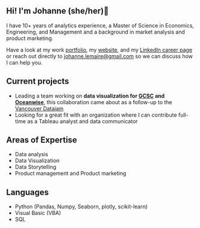 ## Hi! I'm Johanne (she/her)👋


I have 10+ years of analytics experience, a Master of Science in Economics, Engineering, and Management and a background in market analysis and product marketing. 

Have a look at my work [portfolio](https://public.tableau.com/profile/johanne.lemaire#!/), my [website](http://johannelemaire.com/), and my [LinkedIn career page](https://www.linkedin.com/in/johannelemaire?lipi=urn%3Ali%3Apage%3Ad_flagship3_profile_view_base_contact_details%3B45IcmoU4T4aRLVI42AAb3g%3D%3D) or reach out directly to [johanne.lemaire@gmail.com](mailto:johanne.lemaire@gmail.com) so we can discuss how I can help you. 

 <!--I am passionate about using data to effect change: defining Objectives and Key Results (OKRs), in-depth analysis, and communicating insight through data visualization.

What I do best is linking cross-functional teams by speaking to everyone in their own language. Most importantly, I work with teams to identify opportunities for improving customer outcomes based on actionable recommendations.!-->

## Current projects
- Leading a team working on **data visualization for [GCSC](https://www.shorelinecleanup.ca/) and [Oceanwise](https://ocean.org/)**, this collaboration came about as a follow-up to the [Vancouver Datajam](https://www.vancouverdatajam.ca/#projects)
- Looking for a great fit with an organization where I can contribute full-time as a Tableau analyst and data communicator

## Areas of Expertise
- Data analysis
- Data Visualization
- Data Storytelling
- Product management and Product marketing

## Languages
- Python (Pandas, Numpy, Seaborn, plotly, scikit-learn)
- Visual Basic (VBA)
- SQL



